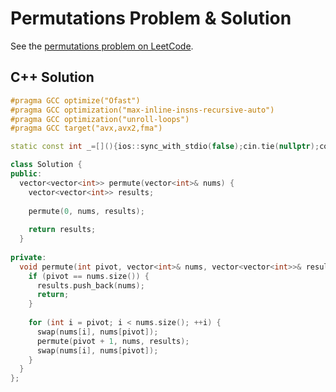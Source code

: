 # Permutations Problem & Solution

See the [permutations problem on LeetCode](https://leetcode.com/problems/permutations).

## C++ Solution

```cpp
#pragma GCC optimize("Ofast")
#pragma GCC optimization("max-inline-insns-recursive-auto")
#pragma GCC optimization("unroll-loops")
#pragma GCC target("avx,avx2,fma")

static const int _=[](){ios::sync_with_stdio(false);cin.tie(nullptr);cout.tie(nullptr);return 0;}();

class Solution {
public:
  vector<vector<int>> permute(vector<int>& nums) {
    vector<vector<int>> results;
    
    permute(0, nums, results);
    
    return results;
  }
  
private:
  void permute(int pivot, vector<int>& nums, vector<vector<int>>& results) {
    if (pivot == nums.size()) {
      results.push_back(nums);
      return;
    }
    
    for (int i = pivot; i < nums.size(); ++i) {
      swap(nums[i], nums[pivot]);
      permute(pivot + 1, nums, results);
      swap(nums[i], nums[pivot]);
    }
  }
};
```
